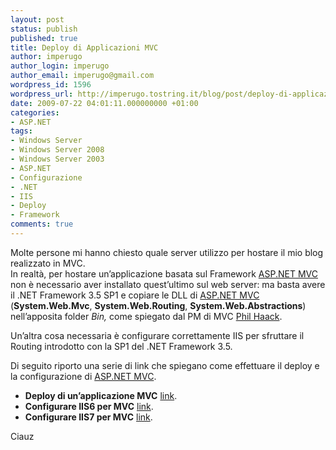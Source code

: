 ```yaml
---
layout: post
status: publish
published: true
title: Deploy di Applicazioni MVC
author: imperugo
author_login: imperugo
author_email: imperugo@gmail.com
wordpress_id: 1596
wordpress_url: http://imperugo.tostring.it/blog/post/deploy-di-applicazioni-mvc/
date: 2009-07-22 04:01:11.000000000 +01:00
categories:
- ASP.NET
tags:
- Windows Server
- Windows Server 2008
- Windows Server 2003
- ASP.NET
- Configurazione
- .NET
- IIS
- Deploy
- Framework
comments: true
---
```

<p>Molte persone mi hanno chiesto quale server utilizzo per hostare il mio blog realizzato in MVC.    <br />In realtà, per hostare un’applicazione basata sul Framework <a href="http://www.asp.net/mvc" rel="nofollow" target="_blank">ASP.NET MVC</a> non è necessario aver installato quest’ultimo sul web server: ma basta avere il .NET Framework 3.5 SP1 e copiare le DLL di <a href="http://www.asp.net/mvc" rel="nofollow" target="_blank">ASP.NET MVC</a> (<strong>System.Web.Mvc</strong>, <strong>System.Web.Routing</strong>, <strong>System.Web.Abstractions</strong>) nell’apposita folder <em>Bin,</em> come spiegato dal PM di MVC <a href="http://haacked.com/" rel="nofollow" target="_blank">Phil Haack</a>.</p>  <p>Un’altra cosa necessaria è configurare correttamente IIS per sfruttare il Routing introdotto con la SP1 del .NET Framework 3.5. </p>  <p>Di seguito riporto una serie di link che spiegano come effettuare il deploy e la configurazione di <a href="http://www.asp.net/mvc" rel="nofollow" target="_blank">ASP.NET MVC</a>.</p>  <ul>   <li><strong>Deploy di un’applicazione MVC</strong> <a title="Bin deploy aspnetmvc" href="http://haacked.com/archive/2008/11/03/bin-deploy-aspnetmvc.aspx" rel="nofollow" target="_blank">link</a>. </li>    <li><strong>Configurare IIS6 per MVC</strong> <a title="asp.net mvc on iis6 walkthrough" href="http://haacked.com/archive/2008/11/26/asp.net-mvc-on-iis-6-walkthrough.aspx" rel="nofollow" target="_blank">link</a>. </li>    <li><strong>Configurare IIS7 per MVC</strong> <a title="Deploying an aspnet mvc web application to iis7" href="http://blogs.dovetailsoftware.com/blogs/kmiller/archive/2008/10/07/deploying-an-asp-net-mvc-web-application-to-iis7.aspx" rel="nofollow" target="_blank">link</a>. </li> </ul>  <p>Ciauz</p>
